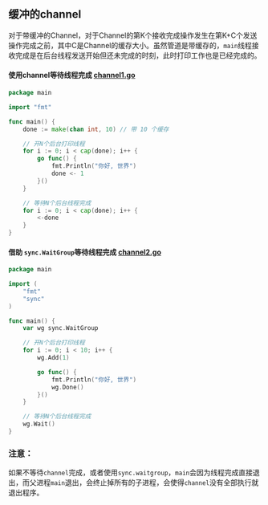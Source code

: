 ## 缓冲的channel

对于带缓冲的Channel，对于Channel的第K个接收完成操作发生在第K+C个发送操作完成之前，其中C是Channel的缓存大小。虽然管道是带缓存的，`main`线程接收完成是在后台线程发送开始但还未完成的时刻，此时打印工作也是已经完成的。

#### 使用channel等待线程完成 [channel1.go](channel2.go)

```go
package main

import "fmt"

func main() {
	done := make(chan int, 10) // 带 10 个缓存

	// 开N个后台打印线程
	for i := 0; i < cap(done); i++ {
		go func() {
			fmt.Println("你好, 世界")
			done <- 1
		}()
	}

	// 等待N个后台线程完成
	for i := 0; i < cap(done); i++ {
		<-done
	}
}

```

#### 借助 `sync.WaitGroup`等待线程完成 [channel2.go](channel2.go)

```go
package main

import (
	"fmt"
	"sync"
)

func main() {
	var wg sync.WaitGroup

	// 开N个后台打印线程
	for i := 0; i < 10; i++ {
		wg.Add(1)

		go func() {
			fmt.Println("你好, 世界")
			wg.Done()
		}()
	}

	// 等待N个后台线程完成
	wg.Wait()
}
```

### 注意：

如果不等待`channel`完成，或者使用`sync.waitgroup`，`main`会因为线程完成直接退出，而父进程`main`退出，会终止掉所有的子进程，会使得`channel`没有全部执行就退出程序。

